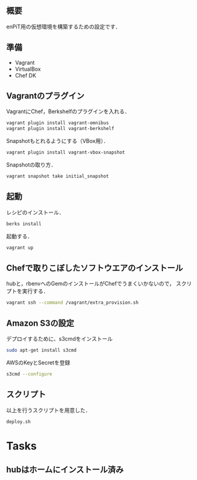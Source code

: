 ## 概要

enPiT用の仮想環境を構築するための設定です．

## 準備

- Vagrant
- VirtualBox
- Chef DK

## Vagrantのプラグイン
VagrantにChef，Berkshelfのプラグインを入れる．

```bash
vagrant plugin install vagrant-omnibus
vagrant plugin install vagrant-berkshelf
```

Snapshotもとれるようにする（VBox用）．

```bash
vagrant plugin install vagrant-vbox-snapshot
```

Snapshotの取り方．

```bash
vagrant snapshot take initial_snapshot
```

## 起動

レシピのインストール．

```bash
berks install
```

起動する．

```bash
vagrant up
```

## Chefで取りこぼしたソフトウエアのインストール

hubと，rbenvへのGemのインストールがChefでうまくいかないので，
スクリプトを実行する．

```bash
vagrant ssh --command /vagrant/extra_provision.sh
```

## Amazon S3の設定

デプロイするために、s3cmdをインストール

```bash
sudo apt-get install s3cmd
```

AWSのKeyとSecretを登録

```bash
s3cmd --configure
```

## スクリプト
以上を行うスクリプトを用意した．

```bash
deploy.sh
```


# Tasks
## hubはホームにインストール済み
